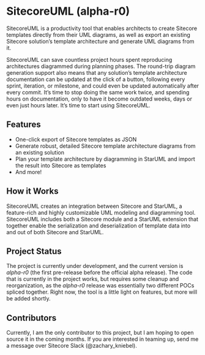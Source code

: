 # SitecoreUML (alpha-r0)

SitecoreUML is a productivity tool that enables architects to create Sitecore templates directly from their UML diagrams, as well as export an existing Sitecore solution’s template architecture and generate UML diagrams from it. 

SitecoreUML can save countless project hours spent reproducing architectures diagrammed during planning phases. The round-trip diagram generation support also means that any solution’s template architecture documentation can be updated at the click of a button, following every sprint, iteration, or milestone, and could even be updated automatically after every commit. It’s time to stop doing the same work twice, and spending hours on documentation, only to have it become outdated weeks, days or even just hours later. It’s time to start using SitecoreUML.

## Features

 - One-click export of Sitecore templates as JSON
 - Generate robust, detailed Sitecore template architecture diagrams from an existing solution
 - Plan your template architecture by diagramming in StarUML and import the result into Sitecore as templates
 - And more!

## How it Works

SitecoreUML creates an integration between Sitecore and StarUML, a feature-rich and highly customizable UML modeling and diagramming tool. SitecoreUML includes both a Sitecore module and a StarUML extension that together enable the serialization and deserialization of template data into and out of both Sitecore and StarUML. 

## Project Status

The project is currently under development, and the current version is *alpha-r0* (the first pre-release before the official alpha release). The code that is currently in the project works, but requires some cleanup and reorganization, as the *alpha-r0* release was essentially two different POCs spliced together. Right now, the tool is a little light on features, but more will be added shortly. 

## Contributors

Currently, I am the only contributor to this project, but I am hoping to open source it in the coming months. If you are interested in teaming up, send me a message over Sitecore Slack (@zachary_kniebel). 
